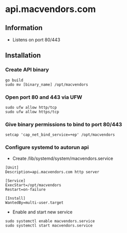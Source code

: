 #	api.macvendors.com


##	Information

-	Listens on port 80/443

##	Installation

### Create API binary
```
go build
sudo mv [binary_name] /opt/macvendors
```

### Open port 80 and 443 via UFW
```
sudo ufw allow http/tcp
sudo ufw allow https/tcp
```

### Give binary permissions to bind to port 80/443
```
setcap 'cap_net_bind_service=+ep' /opt/macvendors
```

### Configure systemd to autorun api
- Create /lib/systemd/system/macvendors.service
```
[Unit]
Description=api.macvendors.com http server

[Service]
ExecStart=/opt/macvendors
Restart=on-failure

[Install]
WantedBy=multi-user.target
```

- Enable and start new service
```
sudo systemctl enable macvendors.service
sudo systemctl start macvendors.service
```
